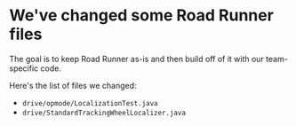 # We've changed some Road Runner files

The goal is to keep Road Runner as-is and then build off of it with our team-specific code.

Here's the list of files we changed:

- `drive/opmode/LocalizationTest.java`
- `drive/StandardTrackingWheelLocalizer.java`